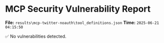 # MCP Security Vulnerability Report
**File:** `results\mcp-twitter-noauth\tool_definitions.json`
**Time:** `2025-06-21 04:15:50`

✅ No vulnerabilities detected.